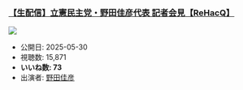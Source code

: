 ### [【生配信】立憲民主党・野田佳彦代表 記者会見【ReHacQ】](https://www.youtube.com/watch?v=-sCEyT4IecA)
[![](https://img.youtube.com/vi/-sCEyT4IecA/sddefault.jpg)](https://www.youtube.com/watch?v=-sCEyT4IecA)
-   公開日: 2025-05-30
-   視聴数: 15,871
-   **いいね数: 73**
-   出演者: [野田佳彦](/rehacq_fan/people/野田佳彦 "wikilink")
